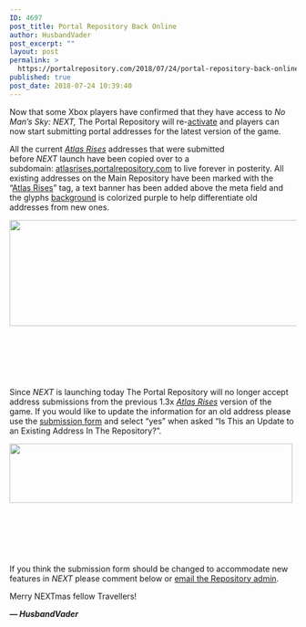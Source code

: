 ```yaml
---
ID: 4697
post_title: Portal Repository Back Online
author: HusbandVader
post_excerpt: ""
layout: post
permalink: >
  https://portalrepository.com/2018/07/24/portal-repository-back-online/
published: true
post_date: 2018-07-24 10:39:40
---
```

Now that some Xbox players have confirmed that they have access to <em>No Man’s Sky: NEXT, </em>The Portal Repository will re-<a title="activate" href="https://portalrepository.com/activate/">activate</a> and players can now start submitting portal addresses for the latest version of the game.

All the current <em><a title="Atlas Rises" href="https://portalrepository.com/tag/atlas-rises/">Atlas Rises</a></em> addresses that were submitted before <em>NEXT </em>launch have been copied over to a subdomain: <a href="https://atlasrises.portalrepository.com/" target="_blank" rel="noopener">atlasrises.portalrepository.com</a> to live forever in posterity. All existing addresses on the Main Repository have been marked with the “<a title="Atlas Rises" href="https://portalrepository.com/tag/atlas-rises/">Atlas Rises</a>” tag, a text banner has been added above the meta field and the glyphs <a title="background" href="https://portalrepository.com/background/">background</a> is colorized purple to help differentiate old addresses from new ones.

<img class="alignleft size-full wp-image-4699" src="https://portalrepository.com/wp-content/uploads/2018/07/purpleatlasrises.png" sizes="(max-width: 706px) 89vw, (max-width: 767px) 82vw, 740px" srcset="https://portalrepository.com/wp-content/uploads/2018/07/purpleatlasrises.png 824w, https://portalrepository.com/wp-content/uploads/2018/07/purpleatlasrises-300x68.png 300w, https://portalrepository.com/wp-content/uploads/2018/07/purpleatlasrises-768x173.png 768w" alt="" width="824" height="186" />

&nbsp;

&nbsp;

&nbsp;

Since <em>NEXT</em> is launching today The Portal Repository will no longer accept address submissions from the previous 1.3x <em><a title="Atlas Rises" href="https://portalrepository.com/tag/atlas-rises/">Atlas Rises</a> </em>version of the game. If you would like to update the information for an old address please use the <a href="https://portalrepository.com/share/" target="_blank" rel="noopener">submission form</a> and select “yes” when asked “Is This an Update to an Existing Address In The Repository?”.

<img class="alignleft size-full wp-image-4700" src="https://portalrepository.com/wp-content/uploads/2018/07/updatedaddress.png" sizes="(max-width: 497px) 100vw, 497px" srcset="https://portalrepository.com/wp-content/uploads/2018/07/updatedaddress.png 497w, https://portalrepository.com/wp-content/uploads/2018/07/updatedaddress-300x63.png 300w" alt="" width="497" height="104" />

&nbsp;

&nbsp;

&nbsp;

If you think the submission form should be changed to accommodate new features in <em>NEXT</em> please comment below or <a href="https://portalrepository.com/cdn-cgi/l/email-protection#0e2e6f6a6367604e7e617c7a6f627c6b7e617d677a617c77206d6163" target="_blank" rel="noopener">email the Repository admin</a>.

Merry NEXTmas fellow Travellers!

<em><strong>— HusbandVader</strong></em>